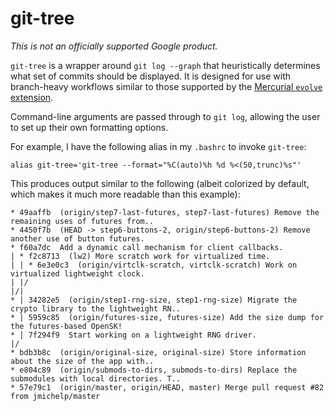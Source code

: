 # git-tree

*This is not an officially supported Google product.*

`git-tree` is a wrapper around `git log --graph` that heuristically determines
what set of commits should be displayed. It is designed for use with
branch-heavy workflows similar to those supported by the [Mercurial `evolve`
extension](https://www.mercurial-scm.org/wiki/EvolveExtension).

Command-line arguments are passed through to `git log`, allowing the user to set
up their own formatting options.

For example, I have the following alias in my `.bashrc` to invoke `git-tree`:

```
alias git-tree='git-tree --format="%C(auto)%h %d %<(50,trunc)%s"'
```

This produces output similar to the following (albeit colorized by default,
which makes it much more readable than this example):
```
* 49aaffb  (origin/step7-last-futures, step7-last-futures) Remove the remaining uses of futures from..
* 4450f7b  (HEAD -> step6-buttons-2, origin/step6-buttons-2) Remove another use of button futures.
* f60a7dc  Add a dynamic call mechanism for client callbacks.
| * f2c8713  (lw2) More scratch work for virtualized time.
| | * 6e3e0c3  (origin/virtclk-scratch, virtclk-scratch) Work on virtualized lightweight clock.
| |/
|/|
* | 34282e5  (origin/step1-rng-size, step1-rng-size) Migrate the crypto library to the lightweight RN..
* | 5959c85  (origin/futures-size, futures-size) Add the size dump for the futures-based OpenSK!
* | 7f294f9  Start working on a lightweight RNG driver.
|/
* bdb3b8c  (origin/original-size, original-size) Store information about the size of the app with..
* e804c89  (origin/submods-to-dirs, submods-to-dirs) Replace the submodules with local directories. T..
* 57e79c1  (origin/master, origin/HEAD, master) Merge pull request #82 from jmichelp/master
```
